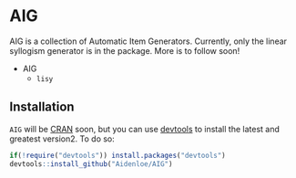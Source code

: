 
<!-- README.md is generated from README.Rmd. Please edit that file -->
AIG
===

AIG is a collection of Automatic Item Generators. Currently, only the linear syllogism generator is in the package. More is to follow soon!

-   AIG
    -   `lisy`

Installation
------------

`AIG` will be [CRAN](http://cran.r-project.org/) soon, but you can use [devtools](http://cran.r-project.org/web/packages/devtools/index.html) to install the latest and greatest version2. To do so:

``` r
if(!require("devtools")) install.packages("devtools")
devtools::install_github("Aidenloe/AIG")
```
